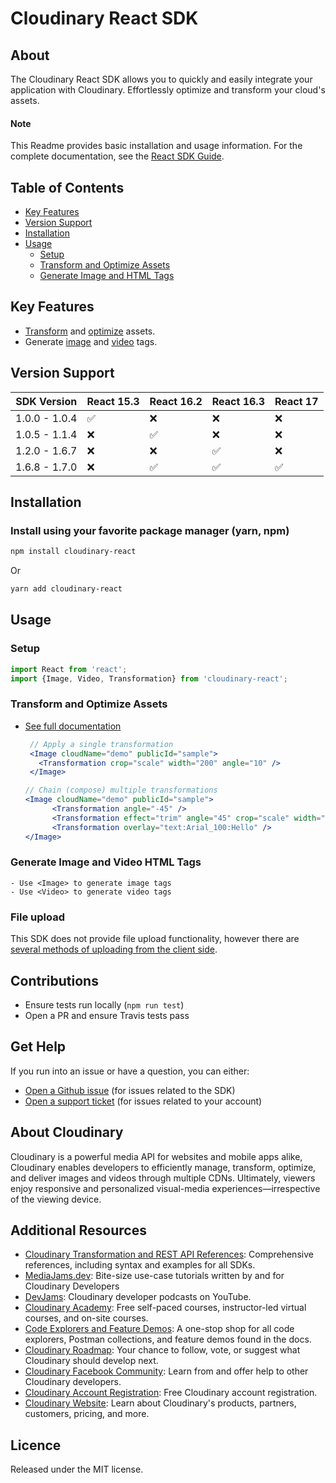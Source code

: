 Cloudinary React SDK
=========================
## About
The Cloudinary React SDK allows you to quickly and easily integrate your application with Cloudinary.
Effortlessly optimize and transform your cloud's assets.

#### Note
This Readme provides basic installation and usage information.
For the complete documentation, see the [React SDK Guide](https://cloudinary.com/documentation/react1_integration).


## Table of Contents
- [Key Features](#key-features)
- [Version Support](#Version-Support)
- [Installation](#installation)
- [Usage](#usage)
    - [Setup](#Setup)
    - [Transform and Optimize Assets](#Transform-and-Optimize-Assets)
    - [Generate Image and HTML Tags](#Generate-Image-and-Video-HTML-Tags)

## Key Features
- [Transform](https://cloudinary.com/documentation/react1_video_manipulation#video_transformation_examples) and [optimize](https://cloudinary.com/documentation/react1_image_manipulation#image_optimizations) assets.
- Generate [image](https://cloudinary.com/documentation/react1_image_manipulation#deliver_and_transform_images) and [video](https://cloudinary.com/documentation/react1_video_manipulation#video_element) tags.

## Version Support
| SDK Version   | React 15.3        | React 16.2         | React 16.3         | React 17           |
|---------------|-------------------|--------------------|--------------------|--------------------|
| 1.0.0 - 1.0.4 | :white_check_mark:| :x:                | :x:                | :x:                |
| 1.0.5 - 1.1.4 | :x:               | :white_check_mark: | :x:                | :x:                |
| 1.2.0 - 1.6.7 | :x:               | :x:                | :white_check_mark: | :x:                |
| 1.6.8 - 1.7.0 | :x:               | :white_check_mark: | :white_check_mark: | :white_check_mark: |

## Installation
### Install using your favorite package manager (yarn, npm)
```bash
npm install cloudinary-react
```
Or
```bash
yarn add cloudinary-react
```

## Usage
### Setup
```javascript
import React from 'react';
import {Image, Video, Transformation} from 'cloudinary-react';
```

### Transform and Optimize Assets
- [See full documentation](https://cloudinary.com/documentation/react1_image_manipulation)

   ```jsx
    // Apply a single transformation
    <Image cloudName="demo" publicId="sample">
      <Transformation crop="scale" width="200" angle="10" />
    </Image>
    ```

    ```jsx
    // Chain (compose) multiple transformations
    <Image cloudName="demo" publicId="sample">
          <Transformation angle="-45" />
          <Transformation effect="trim" angle="45" crop="scale" width="600" />
          <Transformation overlay="text:Arial_100:Hello" />
    </Image>
    ```
### Generate Image and Video HTML Tags
    - Use <Image> to generate image tags
    - Use <Video> to generate video tags

### File upload
This SDK does not provide file upload functionality, however there are [several methods of uploading from the client side](https://cloudinary.com/documentation/react1_image_and_video_upload).

## Contributions
- Ensure tests run locally (```npm run test```)
- Open a PR and ensure Travis tests pass

## Get Help
If you run into an issue or have a question, you can either:
- [Open a Github issue](https://github.com/CloudinaryLtd/cloudinary-react/issues)  (for issues related to the SDK)
- [Open a support ticket](https://cloudinary.com/contact) (for issues related to your account)

## About Cloudinary
Cloudinary is a powerful media API for websites and mobile apps alike, Cloudinary enables developers to efficiently manage, transform, optimize, and deliver images and videos through multiple CDNs. Ultimately, viewers enjoy responsive and personalized visual-media experiences—irrespective of the viewing device.


## Additional Resources
- [Cloudinary Transformation and REST API References](https://cloudinary.com/documentation/cloudinary_references): Comprehensive references, including syntax and examples for all SDKs.
- [MediaJams.dev](https://mediajams.dev/): Bite-size use-case tutorials written by and for Cloudinary Developers
- [DevJams](https://www.youtube.com/playlist?list=PL8dVGjLA2oMr09amgERARsZyrOz_sPvqw): Cloudinary developer podcasts on YouTube.
- [Cloudinary Academy](https://training.cloudinary.com/): Free self-paced courses, instructor-led virtual courses, and on-site courses.
- [Code Explorers and Feature Demos](https://cloudinary.com/documentation/code_explorers_demos_index): A one-stop shop for all code explorers, Postman collections, and feature demos found in the docs.
- [Cloudinary Roadmap](https://cloudinary.com/roadmap): Your chance to follow, vote, or suggest what Cloudinary should develop next.
- [Cloudinary Facebook Community](https://www.facebook.com/groups/CloudinaryCommunity): Learn from and offer help to other Cloudinary developers.
- [Cloudinary Account Registration](https://cloudinary.com/users/register/free): Free Cloudinary account registration.
- [Cloudinary Website](https://cloudinary.com): Learn about Cloudinary's products, partners, customers, pricing, and more.


## Licence
Released under the MIT license.
